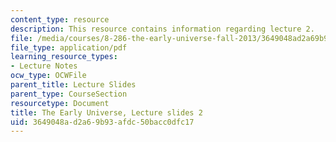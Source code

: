 ```yaml
---
content_type: resource
description: This resource contains information regarding lecture 2.
file: /media/courses/8-286-the-early-universe-fall-2013/3649048ad2a69b93afdc50bacc0dfc17_MIT8_286F13_lec02.pdf
file_type: application/pdf
learning_resource_types:
- Lecture Notes
ocw_type: OCWFile
parent_title: Lecture Slides
parent_type: CourseSection
resourcetype: Document
title: The Early Universe, Lecture slides 2
uid: 3649048a-d2a6-9b93-afdc-50bacc0dfc17
---
```

